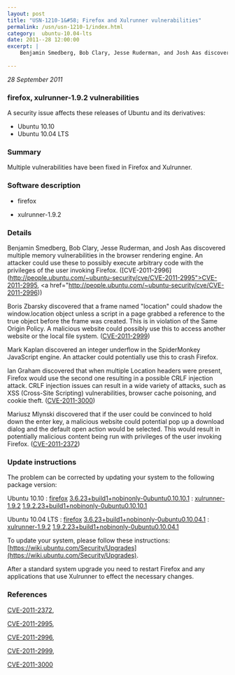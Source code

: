 ```yaml
---
layout: post
title: "USN-1210-1&#58; Firefox and Xulrunner vulnerabilities"
permalink: /usn/usn-1210-1/index.html
category:  ubuntu-10.04-lts
date: 2011--28 12:00:00
excerpt: |
    Benjamin Smedberg, Bob Clary, Jesse Ruderman, and Josh Aas discovered multiple memory vulnerabilities in the browser rendering engine. An attacker could use these to possibly execute arbitrary code with the privileges of the user invoking Firefox. ([CVE-2011-2996](http://people.ubuntu.com/~ubuntu-security/cve/CVE-2011-2995">CVE-2011-2995</a>, <a href="http://people.ubuntu.com/~ubuntu-security/cve/CVE-2011-2996))
    
--- 
```

 
 

*28 September 2011*

### firefox, xulrunner-1.9.2 vulnerabilities

A security issue affects these releases of Ubuntu and its derivatives:

* Ubuntu 10.10
* Ubuntu 10.04 LTS

### Summary

Multiple vulnerabilities have been fixed in Firefox and Xulrunner. 

### Software description

* firefox 

* xulrunner-1.9.2 

### Details

Benjamin Smedberg, Bob Clary, Jesse Ruderman, and Josh Aas discovered multiple memory vulnerabilities in the browser rendering engine. An attacker could use these to possibly execute arbitrary code with the privileges of the user invoking Firefox. ([CVE-2011-2996](http://people.ubuntu.com/~ubuntu-security/cve/CVE-2011-2995">CVE-2011-2995</a>, <a href="http://people.ubuntu.com/~ubuntu-security/cve/CVE-2011-2996))

Boris Zbarsky discovered that a frame named &quot;location&quot; could shadow the window.location object unless a script in a page grabbed a reference to the true object before the frame was created. This is in violation of the Same Origin Policy. A malicious website could possibly use this to access another website or the local file system. ([CVE-2011-2999](http://people.ubuntu.com/~ubuntu-security/cve/CVE-2011-2999))

Mark Kaplan discovered an integer underflow in the SpiderMonkey JavaScript engine. An attacker could potentially use this to crash Firefox.

Ian Graham discovered that when multiple Location headers were present, Firefox would use the second one resulting in a possible CRLF injection attack. CRLF injection issues can result in a wide variety of attacks, such as XSS (Cross-Site Scripting) vulnerabilities, browser cache poisoning, and cookie theft. ([CVE-2011-3000](http://people.ubuntu.com/~ubuntu-security/cve/CVE-2011-3000))

Mariusz Mlynski discovered that if the user could be convinced to hold down the enter key, a malicious website could potential pop up a download dialog and the default open action would be selected. This would result in potentially malicious content being run with privileges of the user invoking Firefox. ([CVE-2011-2372](http://people.ubuntu.com/~ubuntu-security/cve/CVE-2011-2372)) 

### Update instructions

The problem can be corrected by updating your system to the following package version:

Ubuntu 10.10
 : [firefox](https://launchpad.net/ubuntu/+source/firefox) <span> [3.6.23+build1+nobinonly-0ubuntu0.10.10.1](https://launchpad.net/ubuntu/+source/firefox/3.6.23+build1+nobinonly-0ubuntu0.10.10.1) </span> 
 : [xulrunner-1.9.2](https://launchpad.net/ubuntu/+source/xulrunner-1.9.2) <span> [1.9.2.23+build1+nobinonly-0ubuntu0.10.10.1](https://launchpad.net/ubuntu/+source/xulrunner-1.9.2/1.9.2.23+build1+nobinonly-0ubuntu0.10.10.1) </span> 

Ubuntu 10.04 LTS
 : [firefox](https://launchpad.net/ubuntu/+source/firefox) <span> [3.6.23+build1+nobinonly-0ubuntu0.10.04.1](https://launchpad.net/ubuntu/+source/firefox/3.6.23+build1+nobinonly-0ubuntu0.10.04.1) </span> 
 : [xulrunner-1.9.2](https://launchpad.net/ubuntu/+source/xulrunner-1.9.2) <span> [1.9.2.23+build1+nobinonly-0ubuntu0.10.04.1](https://launchpad.net/ubuntu/+source/xulrunner-1.9.2/1.9.2.23+build1+nobinonly-0ubuntu0.10.04.1) </span> 

To update your system, please follow these instructions: [https://wiki.ubuntu.com/Security/Upgrades](https://wiki.ubuntu.com/Security/Upgrades).

After a standard system upgrade you need to restart Firefox and any applications that use Xulrunner to effect the necessary changes. 

### References

 
 [CVE-2011-2372](http://people.ubuntu.com/~ubuntu-security/cve/CVE-2011-2372), 

 [CVE-2011-2995](http://people.ubuntu.com/~ubuntu-security/cve/CVE-2011-2995), 

 [CVE-2011-2996](http://people.ubuntu.com/~ubuntu-security/cve/CVE-2011-2996), 

 [CVE-2011-2999](http://people.ubuntu.com/~ubuntu-security/cve/CVE-2011-2999), 

 [CVE-2011-3000](http://people.ubuntu.com/~ubuntu-security/cve/CVE-2011-3000)
 

